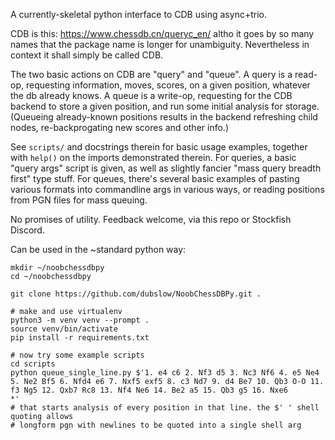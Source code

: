 A currently-skeletal python interface to CDB using async+trio.

CDB is this: https://www.chessdb.cn/queryc_en/ altho it goes by so many names that the package name is longer for
unambiguity. Nevertheless in context it shall simply be called CDB.

The two basic actions on CDB are "query" and "queue". A query is a read-op, requesting information, moves, scores, on
a given position, whatever the db already knows. A queue is a write-op, requesting for the CDB backend to store a given
position, and run some initial analysis for storage. (Queueing already-known positions results in the backend refreshing
child nodes, re-backprogating new scores and other info.)

See `scripts/` and docstrings therein for basic usage examples, together with `help()` on the imports demonstrated therein.
For queries, a basic "query args" script is given, as well as slightly fancier "mass query breadth first" type stuff.
For queues, there's several basic examples of pasting various formats into commandline args in various ways, or reading
positions from PGN files for mass queuing.

No promises of utility. Feedback welcome, via this repo or Stockfish Discord.

Can be used in the ~standard python way:

```
mkdir ~/noobchessdbpy
cd ~/noobchessdbpy

git clone https://github.com/dubslow/NoobChessDBPy.git .

# make and use virtualenv
python3 -m venv venv --prompt .
source venv/bin/activate
pip install -r requirements.txt

# now try some example scripts
cd scripts
python queue_single_line.py $'1. e4 c6 2. Nf3 d5 3. Nc3 Nf6 4. e5 Ne4 5. Ne2 Bf5 6. Nfd4 e6 7. Nxf5 exf5 8. c3 Nd7 9. d4 Be7 10. Qb3 O-O 11. f3 Ng5 12. Qxb7 Rc8 13. Nf4 Ne6 14. Be2 a5 15. Qb3 g5 16. Nxe6
*'
# that starts analysis of every position in that line. the $' ' shell quoting allows
# longform pgn with newlines to be quoted into a single shell arg
```
